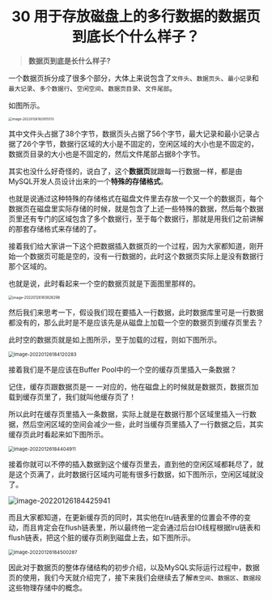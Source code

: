 <h1 align="center">30 用于存放磁盘上的多行数据的数据页到底长个什么样子？</h1>

> **数据页到底是长什么样子?**

一个数据页拆分成了很多个部分，大体上来说包含了`文件头`、`数据页头`、`最小记录`和`最大记录`、`多个数据行`、`空闲空间`、`数据页目录`、`文件尾部`。

如图所示。

<img src="https://studyimages.oss-cn-beijing.aliyuncs.com/img/mysql/01-33/202210201131377.png" alt="image-20220126182955513" style="zoom:45%;" />

其中文件头占据了38个字节，数据页头占据了56个字节，最大记录和最小记录占据了26个字节，数据行区域的大小是不固定的，空闲区域的大小也是不固定的，数据页目录的大小也是不固定的，然后文件尾部占据8个字节。

其实也没什么好奇怪的，说白了，这个**数据页**就跟每一行数据一样，都是由MySQL开发人员设计出来的一个**特殊的存储格式**。

也就是说通过这种特殊的存储格式在磁盘文件里去存放一个又一个的数据页，每个数据页在磁盘里实际存储的时候，就是包含了上述一些特殊的数据，然后每个数据页里还有专门的区域包含了多个数据行，至于每个数据行，那就是用我们之前讲解的那套存储格式来存储的了。

接着我们给大家讲一下这个把数据插入数据页的一个过程，因为大家都知道，刚开始一个数据页可能是空的，没有一行数据的，此时这个数据页实际上是没有数据行那个区域的。

也就是说，此时看起来一个空的数据页就是下面图里那样的。

<img src="https://studyimages.oss-cn-beijing.aliyuncs.com/img/mysql/01-33/202210201131378.png" alt="image-20220126183826298" style="zoom:50%;" />

然后我们来思考一下，假设我们现在要插入一行数据，此时数据库里可是一行数据都没有的，那么此时是不是应该先是从磁盘上加载一个空的数据页到缓存页里去？

此时空的数据页就是如上图所示，至于加载的过程，则如下图所示。

<img src="https://studyimages.oss-cn-beijing.aliyuncs.com/img/mysql/01-33/202210201131379.png" alt="image-20220126184120283" style="zoom:67%;" />

接着我们是不是应该在Buffer Pool中的一个空的缓存页里插入一条数据？

记住，缓存页跟数据页是一 一对应的，他在磁盘上的时候就是数据页，数据页加载到缓存页里了，我们就叫他缓存页了！

所以此时在缓存页里插入一条数据，实际上就是在数据行那个区域里插入一行数据，然后空闲区域的空间会减少一些，此时当缓存页里插入了一行数据之后，其实缓存页此时看起来如下图所示。

<img src="https://studyimages.oss-cn-beijing.aliyuncs.com/img/mysql/01-33/202210201131380.png" alt="image-20220126184404911" style="zoom:67%;" />

接着你就可以不停的插入数据到这个缓存页里去，直到他的空闲区域都耗尽了，就是这个页满了，此时数据行区域内可能有很多行数据，如下图所示，空闲区域就没了。

![image-20220126184425941](https://studyimages.oss-cn-beijing.aliyuncs.com/img/mysql/01-33/202210201131381.png)

而且大家都知道，在更新缓存页的同时，其实他在lru链表里的位置会不停的变动，而且肯定会在flush链表里，所以最终他一定会通过后台IO线程根据lru链表和flush链表，把这个脏的缓存页刷到磁盘上去，如下图所示。

<img src="https://studyimages.oss-cn-beijing.aliyuncs.com/img/mysql/01-33/202210201131382.png" alt="image-20220126184500287" style="zoom: 67%;" />

因此对于数据页的整体存储结构的初步介绍，以及MySQL实际运行过程中，数据页的使用，我们今天就介绍完了，接下来我们会继续去了解`表空间`、`数据区`、`数据段`这些物理存储中的概念。

